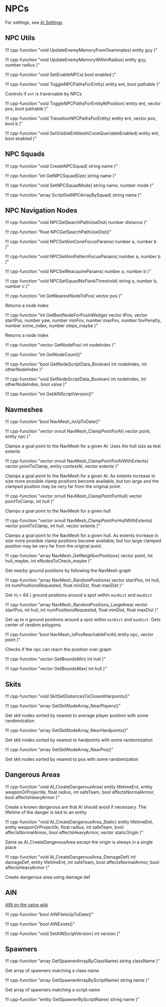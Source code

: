 # NPCs

For settings, see [AI Settings](settings.md#ai-settings)

## NPC Utils

!!! cpp-function "void UpdateEnemyMemoryFromTeammates( entity guy )"

!!! cpp-function "void UpdateEnemyMemoryWithinRadius( entity guy, number radius )"

!!! cpp-function "void SetEnableNPCs( bool enabled )"

!!! cpp-function "void ToggleNPCPathsForEntity( entity ent, bool pathable )"

  Controls if ``ent`` is traversable by NPCs

!!! cpp-function "void ToggleNPCPathsForEntityAtPosition( entity ent, vector pos, bool pathable )"

!!! cpp-function "void TransitionNPCPathsForEntity( entity ent, vector pos, bool b )"

!!! cpp-function "void SetVisibleEntitiesInConeQueriableEnabled( entity ent, bool enabled )"

## NPC Squads

!!! cpp-function "void CreateNPCSquad( string name )"

!!! cpp-function "int GetNPCSquadSize( string name )"

!!! cpp-function "void SetNPCSquadMode( string name, number mode )"

!!! cpp-function "array<entity> ScriptGetNPCArrayBySquad( string name )"

## NPC Navigation Nodes

!!! cpp-function "void NPCSetSearchPathUseDist( number distance )"

!!! cpp-function "float NPCGetSearchPathUseDist()"

!!! cpp-function "void NPCSetAimConeFocusParams( number a, number b )"

!!! cpp-function "void NPCSetAimPatternFocusParams( number a, number b )"

!!! cpp-function "void NPCSetReacquireParams( number a, number b )"

!!! cpp-function "void NPCSetSquadNoFlankThreshold( string a, number b, number c )"


!!! cpp-function "int GetNearestNodeToPos( vector pos )"

  Returns a node index

!!! cpp-function "int GetBestNodeForPosInWedge( vector tPos, vector startPos, number yaw, number minFov, number maxFov, number fovPenalty, number some_index, number steps_maybe )"

  Returns a node index

!!! cpp-function "vector GetNodePos( int nodeIndex )"

!!! cpp-function "int GetNodeCount()"

!!! cpp-function "bool GetNodeScriptData_Boolean( int nodeIndex, int otherNodeIndex )"

!!! cpp-function "void SetNodeScriptData_Boolean( int nodeIndex, int otherNodeIndex, bool value )"

!!! cpp-function "int GetAINScriptVersion()"

## Navmeshes

!!! cpp-function "bool NavMesh_IsUpToDate()"

!!! cpp-function "vector ornull NavMesh_ClampPointForAI( vector point, entity npc )"

  Clamps a goal point to the NavMesh for a given AI. Uses AIs hull size as test extents

!!! cpp-function "vector ornull NavMesh_ClampPointForAIWithExtents( vector pointToClamp, entity contextAI, vector extents )"

  Clamps a goal point to the NavMesh for a given AI.
  As extents increase in size more possible clamp positions become available,
  but too large and the clamped position may be very far from the original point.

!!! cpp-function "vector ornull NavMesh_ClampPointForHull( vector pointToClamp, int hull )"

  Clamps a goal point to the NavMesh for a given hull

!!! cpp-function "vector ornull NavMesh_ClampPointForHullWithExtents( vector pointToClamp, int hull, vector extents )"

  Clamps a goal point to the NavMesh for a given hull.
  As extents increase in size more possible clamp positions become available,
  but too large clamped position may be very far from the original point.

!!! cpp-function "array<vector> NavMesh_GetNeighborPositions( vector point, int hull_maybe, int nNodesToCheck_maybe )"

  Get nearby ground positions by following the NavMesh graph

!!! cpp-function "array<vector> NavMesh_RandomPositions( vector startPos, int hull, int numPositionsRequested, float minDist, float maxDist )"

  Get n( < 64 ) ground positions around a spot within ``minDist`` and ``maxDist``

!!! cpp-function "array<vector> NavMesh_RandomPositions_LargeArea( vector startPos, int hull, int numPositionsRequested, float minDist, float maxDist )"

  Get up to n ground positions around a spot within ``minDist`` and ``maxDist``. Gets center of random polygons.

!!! cpp-function "bool NavMesh_IsPosReachableForAI( entity npc, vector point )"

  Checks if the npc can reach the position over graph
  
!!! cpp-function "vector GetBoundsMin( int hull )"

!!! cpp-function "vector GetBoundsMax( int hull )"

## Skits

!!! cpp-function "void SkitSetDistancesToClosestHarpoints()"

!!! cpp-function "array<entity> GetSkitNodeArray_NearPlayers()"

  Get skit nodes sorted by nearest to average player position with some randomization

!!! cpp-function "array<entity> GetSkitNodeArray_NearHardpoints()"

  Get skit nodes sorted by nearest to hardpoints with some randomization

!!! cpp-function "array<entity> GetSkitNodeArray_NearPos()"

  Get skit nodes sorted by nearest to pos with some randomization

## Dangerous Areas

!!! cpp-function "void AI_CreateDangerousArea( entity lifetimeEnt, entity weaponOrProjectile, float radius, int safeTeam, bool affectsNormalArmor, bool affectsHeavyArmor )"

  Create a known dangerous are that AI should avoid if necessary.
  The lifetime of the danger is tied to an entity

!!! cpp-function "void AI_CreateDangerousArea_Static( entity lifetimeEnt, entity weaponOrProjectile, float radius, int safeTeam, bool affectsNormalArmor, bool affectsHeavyArmor, vector staticOrigin )"

  Same as AI_CreateDangerousArea except the origin is always in a single place

!!! cpp-function "void AI_CreateDangerousArea_DamageDef( int damageDef, entity lifetimeEnt, int safeTeam, bool affectsNormalArmor, bool affectsHeavyArmor )"

  Create dangerous area using damage def

## AIN

[AIN on the valve wiki](https://developer.valvesoftware.com/wiki/AIN)

!!! cpp-function "bool AINFileIsUpToDate()"

!!! cpp-function "bool AINExists()"

!!! cpp-function "void SetAINScriptVersion( int version )"

## Spawners

!!! cpp-function "array<entity> GetSpawnerArrayByClassName( string className )"

  Get array of spawners matching a class name

!!! cpp-function "array<entity> GetSpawnerArrayByScriptName( string name )"

  Get array of spawners matching a script name

!!! cpp-function "entity GetSpawnerByScriptName( string name )"
